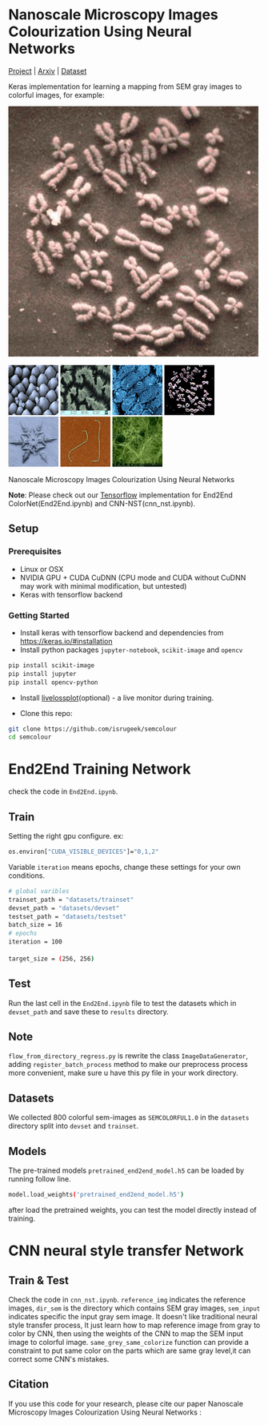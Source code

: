 
# Nanoscale Microscopy Images Colourization Using Neural Networks
[Project](https://github.com/isrugeek/semcolour) | [Arxiv](https://arxiv.org/abs/) |
[Dataset](https://github.com/isrugeek/semcolour/tree/master/datasets)

Keras implementation for learning a mapping from SEM gray images to colorful images, for example:

<img src="results_nst/AI-06.jpg" width="500px"/>
<p float="left">
<img src="results_nst/AI-12.jpg" width="100px"/>
<img src="results_nst/AI-13.jpg" width="100px"/>
<img src="results_nst/AI-14.jpg" width="100px"/>
<img src="results_nst/AI-06_b.jpg" width="100px"/>
<img src="results_nst/AI-11.jpg" width="100px"/>
<img src="results_nst/AI-15.jpg" width="100px"/>
<img src="results_nst/AI-18.jpg" width="100px"/>
</p>


Nanoscale Microscopy Images Colourization Using Neural Networks
<!--- [Israel Goytom](http://isrugeek.github.io), [Qin Wang](.),[Xinfei Zhou](.),Cong Liu,[Dong Dong Lin](www.dongdonglin.cn)
 Nature communication, 2019. -->



**Note**: Please check out our [Tensorflow](https://github.com/isrugeek/semcolour) implementation for End2End ColorNet(End2End.ipynb) and CNN-NST(cnn_nst.ipynb).

## Setup

### Prerequisites
- Linux or OSX
- NVIDIA GPU + CUDA CuDNN (CPU mode and CUDA without CuDNN may work with minimal modification, but untested)
- Keras with tensorflow backend

### Getting Started
- Install keras with tensorflow backend and dependencies from https://keras.io/#installation
- Install python packages `jupyter-notebook`, `scikit-image` and `opencv` 
```bash
pip install scikit-image
pip install jupyter
pip install opencv-python
```
- Install [livelossplot](https://github.com/stared/livelossplot)(optional) - a live monitor during training.

- Clone this repo:
```bash
git clone https://github.com/isrugeek/semcolour
cd semcolour
```
# End2End Training Network
check the code in `End2End.ipynb`.
## Train
Setting the right gpu configure.
ex:
```bash
os.environ["CUDA_VISIBLE_DEVICES"]="0,1,2"
```
Variable `iteration` means epochs, change these settings for your own conditions.
```bash
# global varibles
trainset_path = "datasets/trainset"
devset_path = "datasets/devset"
testset_path = "datasets/testset"
batch_size = 16
# epochs
iteration = 100

target_size = (256, 256)
```
## Test
Run the last cell in the `End2End.ipynb` file to test the datasets which in `devset_path` and save these to `results` directory.

## Note
`flow_from_directory_regress.py` is rewrite the class `ImageDataGenerator`, adding `register_batch_process` method to make
our preprocess process more convenient, make sure u have this py file in your work directory.

## Datasets
We collected 800 colorful sem-images as `SEMCOLORFUL1.0` in the `datasets` directory split into `devset` and `trainset`.

## Models
The pre-trained models `pretrained_end2end_model.h5` can be loaded by running follow line.
```bash
model.load_weights('pretrained_end2end_model.h5')
```
after load the pretrained weights, you can test the model directly instead of training.


# CNN neural style transfer Network
## Train & Test
Check the code in `cnn_nst.ipynb`. 
`reference_img` indicates the reference images, `dir_sem` is the directory which contains SEM gray images, `sem_input` indicates specific the input gray sem image.
It doesn't like traditional neural style transfer process, It just learn how to map reference image from gray to color by CNN, then using the weights of the CNN to map the SEM input image to colorful image.
`same_grey_same_colorize` function can provide a constraint to put same color on the parts which are same gray level,it can correct some CNN's mistakes.

## Citation
If you use this code for your research, please cite our paper Nanoscale Microscopy Images Colourization Using Neural Networks <a href="https://arxiv.org/pdf/1611.07004v1.pdf">
</a>:
<!---
```
@article{nanoscaleCol2019,
  title={Nanoscale Microscopy Images Colourization Using Neural Networks},
  author={Israel Goytom*, Qin Wang, Kris Sankaran, Yoshua Bengio, Dong Dong Lin+},
  journal={Nature Communication},
  year={2019}
}
```
-->
